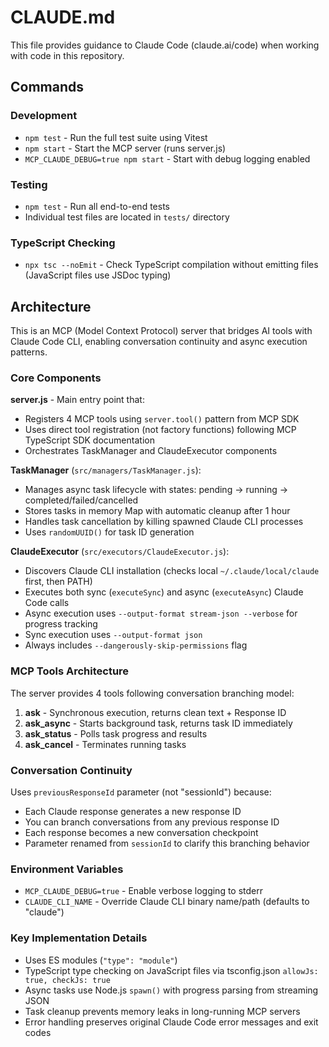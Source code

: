 # CLAUDE.md

This file provides guidance to Claude Code (claude.ai/code) when working with code in this repository.

## Commands

### Development
- `npm test` - Run the full test suite using Vitest
- `npm start` - Start the MCP server (runs server.js)
- `MCP_CLAUDE_DEBUG=true npm start` - Start with debug logging enabled

### Testing
- `npm test` - Run all end-to-end tests
- Individual test files are located in `tests/` directory

### TypeScript Checking
- `npx tsc --noEmit` - Check TypeScript compilation without emitting files (JavaScript files use JSDoc typing)

## Architecture

This is an MCP (Model Context Protocol) server that bridges AI tools with Claude Code CLI, enabling conversation continuity and async execution patterns.

### Core Components

**server.js** - Main entry point that:
- Registers 4 MCP tools using `server.tool()` pattern from MCP SDK
- Uses direct tool registration (not factory functions) following MCP TypeScript SDK documentation
- Orchestrates TaskManager and ClaudeExecutor components

**TaskManager** (`src/managers/TaskManager.js`):
- Manages async task lifecycle with states: pending → running → completed/failed/cancelled
- Stores tasks in memory Map with automatic cleanup after 1 hour
- Handles task cancellation by killing spawned Claude CLI processes
- Uses `randomUUID()` for task ID generation

**ClaudeExecutor** (`src/executors/ClaudeExecutor.js`):
- Discovers Claude CLI installation (checks local `~/.claude/local/claude` first, then PATH)
- Executes both sync (`executeSync`) and async (`executeAsync`) Claude Code calls
- Async execution uses `--output-format stream-json --verbose` for progress tracking
- Sync execution uses `--output-format json`
- Always includes `--dangerously-skip-permissions` flag

### MCP Tools Architecture

The server provides 4 tools following conversation branching model:

1. **ask** - Synchronous execution, returns clean text + Response ID
2. **ask_async** - Starts background task, returns task ID immediately  
3. **ask_status** - Polls task progress and results
4. **ask_cancel** - Terminates running tasks

### Conversation Continuity

Uses `previousResponseId` parameter (not "sessionId") because:
- Each Claude response generates a new response ID
- You can branch conversations from any previous response ID
- Each response becomes a new conversation checkpoint
- Parameter renamed from `sessionId` to clarify this branching behavior

### Environment Variables

- `MCP_CLAUDE_DEBUG=true` - Enable verbose logging to stderr
- `CLAUDE_CLI_NAME` - Override Claude CLI binary name/path (defaults to "claude")

### Key Implementation Details

- Uses ES modules (`"type": "module"`)
- TypeScript type checking on JavaScript files via tsconfig.json `allowJs: true, checkJs: true`
- Async tasks use Node.js `spawn()` with progress parsing from streaming JSON
- Task cleanup prevents memory leaks in long-running MCP servers
- Error handling preserves original Claude Code error messages and exit codes